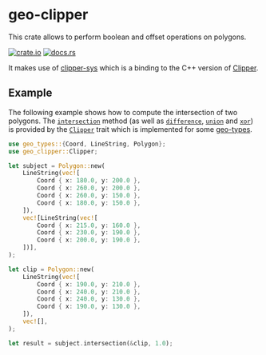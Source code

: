 # geo-clipper

This crate allows to perform boolean and offset operations on polygons.

[![crate.io](https://img.shields.io/crates/v/geo-clipper.svg)](https://crates.io/crates/geo-clipper)
[![docs.rs](https://docs.rs/geo-clipper/badge.svg)](https://docs.rs/geo-clipper)

It makes use of [clipper-sys](https://github.com/lelongg/clipper-sys) which is a binding to the C++ version of [Clipper](http://www.angusj.com/delphi/clipper.php).

## Example

The following example shows how to compute the intersection of two polygons.
The [`intersection`] method (as well as [`difference`], [`union`] and [`xor`]) is provided by the [`Clipper`] trait which is implemented for some [geo-types](https://docs.rs/geo-types/0.4.3/geo_types/).

```rust
use geo_types::{Coord, LineString, Polygon};
use geo_clipper::Clipper;

let subject = Polygon::new(
    LineString(vec![
        Coord { x: 180.0, y: 200.0 },
        Coord { x: 260.0, y: 200.0 },
        Coord { x: 260.0, y: 150.0 },
        Coord { x: 180.0, y: 150.0 },
    ]),
    vec![LineString(vec![
        Coord { x: 215.0, y: 160.0 },
        Coord { x: 230.0, y: 190.0 },
        Coord { x: 200.0, y: 190.0 },
    ])],
);

let clip = Polygon::new(
    LineString(vec![
        Coord { x: 190.0, y: 210.0 },
        Coord { x: 240.0, y: 210.0 },
        Coord { x: 240.0, y: 130.0 },
        Coord { x: 190.0, y: 130.0 },
    ]),
    vec![],
);

let result = subject.intersection(&clip, 1.0);
```

[`Clipper`]: trait.Clipper.html
[`intersection`]: trait.Clipper.html#method.intersection
[`difference`]: trait.Clipper.html#method.difference
[`union`]: trait.Clipper.html#method.union
[`xor`]: trait.Clipper.html#method.xor
